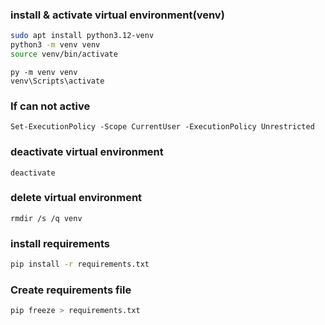 
### install & activate virtual environment(venv)
```bash
sudo apt install python3.12-venv
python3 -m venv venv
source venv/bin/activate
```

```shell
py -m venv venv
venv\Scripts\activate
```
### If can not active
```shell
Set-ExecutionPolicy -Scope CurrentUser -ExecutionPolicy Unrestricted
```

### deactivate virtual environment
```shell
deactivate
```

### delete virtual environment
```shell
rmdir /s /q venv
```



### install requirements
```bash
pip install -r requirements.txt
```

### Create requirements file
```bash
pip freeze > requirements.txt
```